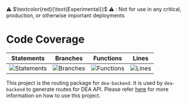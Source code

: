 
⚠️ $\textcolor{red}{\text{Experimental}}$ ⚠️ : Not for use in any critical, production, or otherwise important deployments

# Code Coverage

| Statements                                                                         | Branches                                                                      | Functions                                                                        | Lines                                                                   |
| ---------------------------------------------------------------------------------- | ----------------------------------------------------------------------------- | -------------------------------------------------------------------------------- | ----------------------------------------------------------------------- |
| ![Statements](https://img.shields.io/badge/statements-99.02%25-brightgreen.svg?style=flat) | ![Branches](https://img.shields.io/badge/branches-83.6%25-yellow.svg?style=flat) | ![Functions](https://img.shields.io/badge/functions-97.89%25-brightgreen.svg?style=flat) | ![Lines](https://img.shields.io/badge/lines-98.9%25-brightgreen.svg?style=flat) |


This project is the routing package for `dea-backend`. It is used by `dea-backend` to generate routes for DEA API. Please refer [here](../dea-backend/README.md) for more information on how to use this project.
